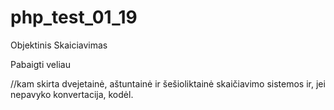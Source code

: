 # php_test_01_19
Objektinis Skaiciavimas

Pabaigti veliau

//kam skirta dvejetainė, aštuntainė ir šešioliktainė skaičiavimo sistemos ir, jei nepavyko konvertacija, kodėl.
